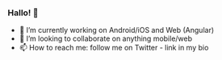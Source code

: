 ### Hallo! 👋


- 🔭 I’m currently working on Android/iOS and Web (Angular)
- 👯 I’m looking to collaborate on anything mobile/web
- 📫 How to reach me: follow me on Twitter - link in my bio
